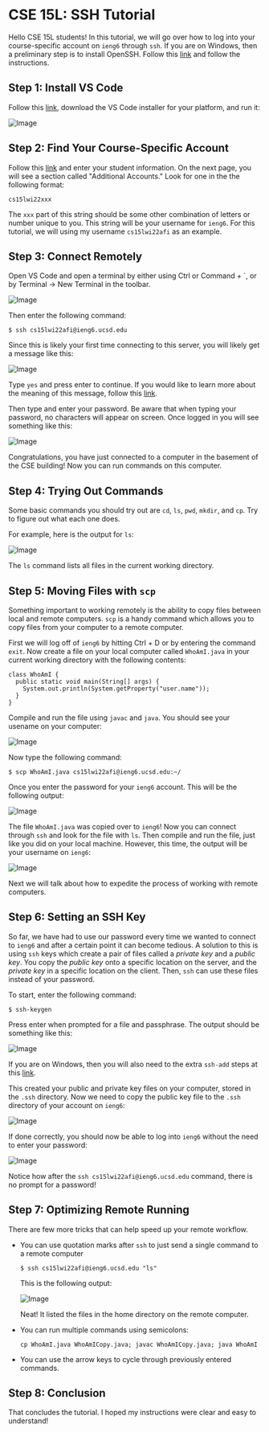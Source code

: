 # CSE 15L: SSH Tutorial

Hello CSE 15L students! In this tutorial, we will go over how to log into your course-specific account on `ieng6` through `ssh`. If you are on Windows, then a preliminary step is to install OpenSSH. Follow this [link](https://docs.microsoft.com/en-us/windows-server/administration/openssh/openssh_install_firstuse) and follow the instructions. 

## Step 1: Install VS Code

Follow this [link](https://code.visualstudio.com/), download the VS Code installer for your platform, and run it:

![Image](./step1.PNG)

## Step 2: Find Your Course-Specific Account

Follow this [link](https://sdacs.ucsd.edu/~icc/index.php) and enter your student information. On the next page, you will see a section called "Additional Accounts." Look for one in the the following format: 

```
cs15lwi22xxx
```

The `xxx` part of this string should be some other combination of letters or number unique to you. This string will be your username for `ieng6`. For this tutorial, we will using my username `cs15lwi22afi` as an example. 

## Step 3: Connect Remotely 

Open VS Code and open a terminal by either using Ctrl or Command + `, or by Terminal → New Terminal in the toolbar. 

![Image](./step3a.png)

Then enter the following command:

```
$ ssh cs15lwi22afi@ieng6.ucsd.edu
```

Since this is likely your first time connecting to this server, you will likely get a message like this: 

![Image](./step3b.png)

Type `yes` and press enter to continue. If you would like to learn more about the meaning of this message, follow this [link](https://superuser.com/questions/421074/ssh-the-authenticity-of-host-host-cant-be-established/421084#421084). 

Then type and enter your password. Be aware that when typing your password, no characters will appear on screen. Once logged in you will see something like this: 

![Image](./step3c.png)

Congratulations, you have just connected to a computer in the basement of the CSE building! Now you can run commands on this computer. 

## Step 4: Trying Out Commands

Some basic commands you should try out are `cd`, `ls`, `pwd`, `mkdir`, and `cp`. Try to figure out what each one does. 

For example, here is the output for `ls`:

![Image](./step4a.png)

The `ls` command lists all files in the current working directory. 

## Step 5: Moving Files with `scp`

Something important to working remotely is the ability to copy files between local and remote computers. `scp` is a handy command which allows you to copy files from your computer to a remote computer. 

First we will log off of `ieng6` by hitting Ctrl + D or by entering the command `exit`. Now create a file on your local computer called `WhoAmI.java` in your current working directory with the following contents:

```
class WhoAmI {
  public static void main(String[] args) {
    System.out.println(System.getProperty("user.name"));
  }
}
```

Compile and run the file using `javac` and `java`. You should see your usename on your computer: 

![Image](./step5a.png)

Now type the following command: 

```
$ scp WhoAmI.java cs15lwi22afi@ieng6.ucsd.edu:~/
```

Once you enter the password for your `ieng6` account. This will be the following output:

![Image](./step5b.png)

The file `WhoAmI.java` was copied over to `ieng6`! Now you can connect through `ssh` and look for the file with `ls`. Then compile and run the file, just like you did on your local machine. However, this time, the output will be your username on `ieng6`:

![Image](./step5c.png)

Next we will talk about how to expedite the process of working with remote computers. 

## Step 6: Setting an SSH Key

So far, we have had to use our password every time we wanted to connect to `ieng6` and after a certain point it can become tedious. A solution to this is using `ssh` keys which create a pair of files called a *private key* and a *public key*. You copy the *public key* onto a specific location on the server, and the *private key* in a specific location on the client. Then, `ssh` can use these files instead of your password. 

To start, enter the following command: 

```
$ ssh-keygen
```

Press enter when prompted for a file and passphrase. The output should be something like this:

![Image](./step6a.png)

If you are on Windows, then you will also need to the extra `ssh-add` steps at this [link](https://docs.microsoft.com/en-us/windows-server/administration/openssh/openssh_keymanagement#user-key-generation).

This created your public and private key files on your computer, stored in the `.ssh` directory. Now we need to copy the public key file to the `.ssh` directory of your account on `ieng6`:

![Image](./step6b.png)

If done correctly, you should now be able to log into `ieng6` without the need to enter your password:

![Image](./step6c.png)

Notice how after the `ssh cs15lwi22afi@ieng6.ucsd.edu` command, there is no prompt for a password! 

## Step 7: Optimizing Remote Running

There are few more tricks that can help speed up your remote workflow. 

* You can use quotation marks after `ssh` to just send a single command to a remote computer

    ```
    $ ssh cs15lwi22afi@ieng6.ucsd.edu "ls"
    ```

    This is the following output: 

    ![Image](./step7a.png)

    Neat! It listed the files in the home directory on the remote computer. 

* You can run multiple commands using semicolons:

    ```
    cp WhoAmI.java WhoAmICopy.java; javac WhoAmICopy.java; java WhoAmI
    ```

* You can use the arrow keys to cycle through previously entered commands. 

## Step 8: Conclusion

That concludes the tutorial. I hoped my instructions were clear and easy to understand! 
